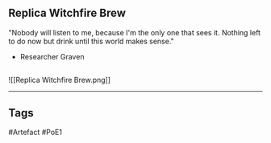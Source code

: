 ## Replica Witchfire Brew
"Nobody will listen to me, because I'm the only one that sees it. Nothing left to do now but drink until this world makes sense."
- Researcher Graven
##
![[Replica Witchfire Brew.png]]

---
## Tags
#Artefact
#PoE1